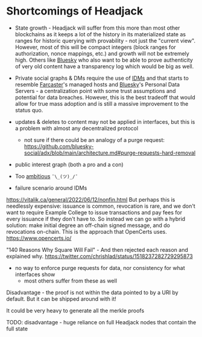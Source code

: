 # Shortcomings of Headjack

- State growth - Headjack will suffer from this more than most other blockchains as it keeps a lot of the history in its materialized state as ranges for historic querying with provability - not just the "current view". However, most of this will be compact integers (block ranges for authorization, nonce mappings, etc.) and growth will not be extremely high. Others like [Bluesky](others_list.md#bluesky) who also want to be able to prove authenticity of very old content have a transparency log which would be big as well.

- Private social graphs & DMs require the use of [IDMs](../implementation/ecosystem/IDM.md) and that starts to resemble [Farcaster](others_list.md#farcaster)'s managed hosts and [Bluesky](others_list.md#bluesky)'s Personal Data Servers - a centralization point with some trust assumptions and potential for data breaches. However, this is the best tradeoff that would allow for true mass adoption and is still a massive improvement to the status quo.

- updates & deletes to content may not be applied in interfaces, but this is a problem with almost any decentralized protocol
    - not sure if there could be an analogy of a purge request: https://github.com/bluesky-social/adx/blob/main/architecture.md#purge-requests-hard-removal


- public interest graph (both a pro and a con)



- Too [ambitious](ambition.md) `¯\_(ツ)_/¯`

- failure scenario around IDMs

https://vitalik.ca/general/2022/06/12/nonfin.html
But perhaps this is needlessly expensive: issuance is common, revocation is rare, and we don't want to require Example College to issue transactions and pay fees for every issuance if they don't have to. So instead we can go with a hybrid solution: make initial degree an off-chain signed message, and do revocations on-chain. This is the approach that OpenCerts uses.
https://www.opencerts.io/

"140 Reasons Why Square Will Fail" - And then rejected each reason and explained why.
https://twitter.com/chrishlad/status/1518237282729295873

- no way to enforce purge requests for data, nor consistency for what interfaces show
    - most others suffer from these as well

Disadvantage - the proof is not within the data pointed to by a URI by default. But it can be shipped around with it!

It could be very heavy to generate all the merkle proofs


TODO: disadvantage - huge reliance on full Headjack nodes that contain the full state

